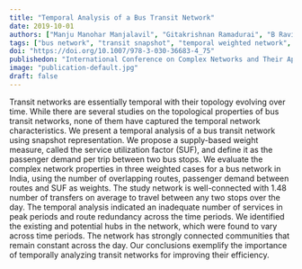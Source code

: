 ```yaml
---
title: "Temporal Analysis of a Bus Transit Network"
date: 2019-10-01
authors: ["Manju Manohar Manjalavil", "Gitakrishnan Ramadurai", "B Ravindran"]
tags: ["bus network", "transit snapshot", "temporal weighted network", "demand service utilization"]
doi: "https://doi.org/10.1007/978-3-030-36683-4_75"
publishedon: "International Conference on Complex Networks and Their Applications"
image: "publication-default.jpg"
draft: false
---
```

Transit networks are essentially temporal with their topology evolving over time. While there are several studies on the topological properties of bus transit networks, none of them have captured the temporal network characteristics. We present a temporal analysis of a bus transit network using snapshot representation. We propose a supply-based weight measure, called the service utilization factor (SUF), and define it as the passenger demand per trip between two bus stops. We evaluate the complex network properties in three weighted cases for a bus network in India, using the number of overlapping routes, passenger demand between routes and SUF as weights. The study network is well-connected with 1.48 number of transfers on average to travel between any two stops over the day. The temporal analysis indicated an inadequate number of services in peak periods and route redundancy across the time periods. We identified the existing and potential hubs in the network, which were found to vary across time periods. The network has strongly connected communities that remain constant across the day. Our conclusions exemplify the importance of temporally analyzing transit networks for improving their efficiency.